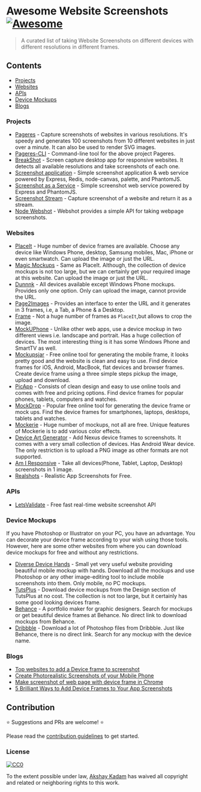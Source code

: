 # Awesome Website Screenshots [![Awesome](https://cdn.rawgit.com/sindresorhus/awesome/d7305f38d29fed78fa85652e3a63e154dd8e8829/media/badge.svg)](https://github.com/deadcoder0904/awesome-website-screenshots)

> A curated list of taking Website Screenshots on different devices with different resolutions in different frames.

## Contents

- [Projects](#projects)
- [Websites](#websites)
- [APIs](#apis)
- [Device Mockups](#device-mockups)
- [Blogs](#blogs)

### Projects

- [Pageres](https://github.com/sindresorhus/pageres) - Capture screenshots of websites in various resolutions. It's speedy and generates 100 screenshots from 10 different websites in just over a minute. It can also be used to render SVG images.
- [Pageres-CLI](https://github.com/sindresorhus/pageres-cli) - Command-line tool for the above project Pageres.
- [BreakShot](https://github.com/victorferraz/break-shot) - Screen capture desktop app for responsive websites. It detects all available resolutions and take screenshots of each one.
- [Screenshot application](https://github.com/visionmedia/screenshot-app) - Simple screenshot application & web service powered by Express, Redis, node-canvas, palette, and PhantomJS.
- [Screenshot as a Service](https://github.com/fzaninotto/screenshot-as-a-service) - Simple screenshot web service powered by Express and PhantomJS.
- [Screenshot Stream](https://github.com/kevva/screenshot-stream) - Capture screenshot of a website and return it as a stream.
- [Node Webshot](https://github.com/brenden/node-webshot) - Webshot provides a simple API for taking webpage screenshots.

### Websites

- [PlaceIt](https://placeit.net/) - Huge number of device frames are available. Choose any device like Windows Phone, desktop, Samsung mobiles, Mac, iPhone or even smartwatch. Can upload the image or just the URL.
- [Magic Mockups](http://magicmockups.com/) - Same as PlaceIt. Although, the collection of device mockups is not too large, but we can certainly get your required image at this website. Can upload the image or just the URL.
- [Dunnnk](http://dunnnk.com/) - All devices available except Windows Phone mockups. Provides only one option. Only can upload the image, cannot provide the URL.
- [Page2Images](http://www.page2images.com/home/) - Provides an interface to enter the URL and it generates in 3 frames, i.e, a Tab, a Phone & a Desktop.
- [Frame](http://frame.lab25.co.uk/categories) - Not a huge number of frames as `PlaceIt`,but allows to crop the image.
- [MockUPhone](http://mockuphone.com/) - Unlike other web apps, use a device mockup in two different views i.e. landscape and portrait. Has a huge collection of devices. The most interesting thing is it has some Windows Phone and SmartTV as well.
- [Mockupsjar](http://mockupsjar.com/) - Free online tool for generating the mobile frame, it looks pretty good and the website is clean and easy to use. Find device frames for iOS, Android, MacBook, flat devices and browser frames. Create device frame using a three simple steps pickup the image, upload and download.
- [PicApp](http://picapp.net/) - Consists of clean design and easy to use online tools and comes with free and pricing options. Find device frames for popular phones, tablets, computers and watches.
- [MockDrop](http://mockdrop.io/) - Popular free online tool for generating the device frame or mock ups. Find the device frames for smartphones, laptops, desktops, tablets and watches.
- [Mockerie](https://mockerie.io/) - Huge number of mockups, not all are free. Unique features of Mockerie is to add various color effects.
- [Device Art Generator](http://developer.android.com/distribute/tools/promote/device-art.html) - Add Nexus device frames to screenshots. It comes with a very small collection of devices. Has Android Wear device. The only restriction is to upload a PNG image as other formats are not supported.
- [Am I Responsive](http://ami.responsivedesign.is/) - Take all devices(Phone, Tablet, Laptop, Desktop) screenshots in 1 image.
- [Realshots](https://www.realshots.net/) - Realistic App Screenshots for Free.

### APIs

- [LetsValidate](https://github.com/letsvalidate/api) - Free fast real-time website screenshot API 

### Device Mockups

If you have Photoshop or Illustrator on your PC, you have an advantage. You can decorate your device frame according to your wish using those tools. However, here are some other websites from where you can download device mockups for free and without any restrictions.

- [Diverse Device Hands](http://facebook.github.io/design/handskit.html) - Small yet very useful website providing beautiful mobile mockup with hands. Download all the mockups and use Photoshop or any other image-editing tool to include mobile screenshots into them. Only mobile, no PC mockups.
- [TutsPlus](http://design.tutsplus.com/) - Download device mockups from the Design section of TutsPlus at no cost. The collection is not too large, but it certainly has some good looking devices frame.
- [Behance](https://behance.net) - A portfolio maker for graphic designers. Search for mockups or get beautiful device frames at Behance. No direct link to download mockups from Behance.
- [Dribbble](https://dribbble.com/) - Download a lot of Photoshop files from Dribbble. Just like Behance, there is no direct link. Search for any mockup with the device name.

### Blogs

* [Top websites to add a Device frame to screenshot](http://www.thewindowsclub.com/add-a-device-frame-to-screenshot)
* [Create Photorealistic Screenshots of your Mobile Phone](https://www.labnol.org/internet/take-mobile-screenshots/28167/)
* [Make screenshot of web page with device frame in Chrome](http://winaero.com/blog/make-screenshot-of-web-page-with-device-frame-in-chrome/)
* [5 Brilliant Ways to Add Device Frames to Your App Screenshots](http://www.versedtech.org/11293/add-device-frame-to-screenshot/)

## Contribution

:star: Suggestions and PRs are welcome! :star:

Please read the [contribution guidelines](./contributing.md) to get started.

### License

[![CC0](http://mirrors.creativecommons.org/presskit/buttons/88x31/svg/cc-zero.svg)](https://creativecommons.org/publicdomain/zero/1.0/)

To the extent possible under law, [Akshay Kadam](https://github.com/deadcoder0904) has waived all copyright and related or neighboring rights to this work.
